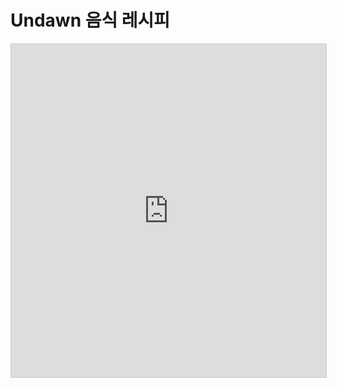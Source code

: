 # Undawn 음식 레시피

<iframe class="airtable-embed" src="https://airtable.com/embed/app5I6URAjgznfAu1/shranTuFZ8QxrIt9y" frameborder="0" onmousewheel="" width="100%" height="533" style="background: transparent; border: 1px solid #ccc;"></iframe>
